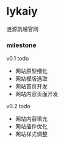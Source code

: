 lykaiy
======

涟源凯越官网

### milestone

v0.1 todo

* 网站原型细化
* 网站模版选取
* 网站首页开发
* 网站内容页面开发

v0.2 todo

* 网站内容填充
* 网站插件优化
* 网站样式调整
